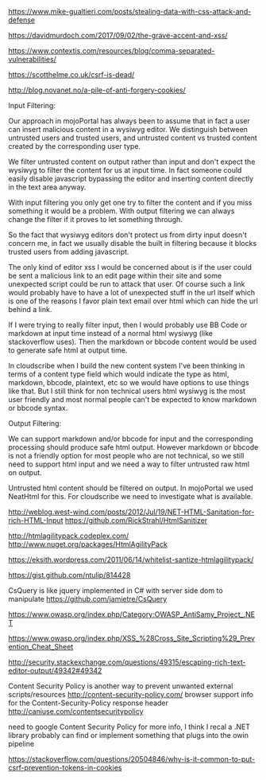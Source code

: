 

https://www.mike-gualtieri.com/posts/stealing-data-with-css-attack-and-defense

https://davidmurdoch.com/2017/09/02/the-grave-accent-and-xss/

https://www.contextis.com/resources/blog/comma-separated-vulnerabilities/


https://scotthelme.co.uk/csrf-is-dead/

http://blog.novanet.no/a-pile-of-anti-forgery-cookies/

Input Filtering:

Our approach in mojoPortal has always been to assume that in fact a user can insert malicious content in a wysiwyg editor. We distinguish between untrusted users and trusted users, and untrusted content vs trusted content created by the corresponding user type.

We filter untrusted content on output rather than input and don't expect the wysiwyg to filter the content for us at input time. In fact someone could easily disable javascript bypassing the editor and inserting content directly in the text area anyway.

With input filtering you only get one try to filter the content and if you miss something it would be a problem. With output filtering we can always change the filter if it proves to let something through.

So the fact that wysiwyg editors don't protect us from dirty input doesn't concern me, in fact we usually disable the built in filtering because it blocks trusted users from adding javascript.

The only kind of editor xss I would be concerned about is if the user could be sent a malicious link to an edit page within their site and some unexpected script could be run to attack that user. Of course such a link would probably have to have a lot of unexpected stuff in the url itself which is one of the reasons I favor plain text email over html which can hide the url behind a link.

If I were trying to really filter input, then I would probably use BB Code or markdown at input time instead of a normal html wysiwyg (like stackoverflow uses). Then the markdown or bbcode content would be used to generate safe html at output time.

In cloudscribe when I build the new content system I've been thinking in terms of a content type field which would indicate the type as html, markdown, bbcode, plaintext, etc so we would have options to use things like that. But I still think for non technical users html wysiwyg is the most user friendly and most normal people can't be expected to know markdown or bbcode syntax.

Output Filtering:

We can support markdown and/or bbcode for input and the corresponding processing should produce safe html output.
However markdown or bbcode is not a friendly option for most people who are not technical, so we still need to support html input and we need a way to filter untrusted raw html on output.

Untrusted html content should be filtered on output. In mojoPortal we used NeatHtml for this. For cloudscribe we need to investigate what is available.

http://weblog.west-wind.com/posts/2012/Jul/19/NET-HTML-Sanitation-for-rich-HTML-Input
https://github.com/RickStrahl/HtmlSanitizer

http://htmlagilitypack.codeplex.com/
http://www.nuget.org/packages/HtmlAgilityPack

https://eksith.wordpress.com/2011/06/14/whitelist-santize-htmlagilitypack/

https://gist.github.com/ntulip/814428

CsQuery is like jquery implemented in C# with server side dom to manipulate
https://github.com/jamietre/CsQuery

https://www.owasp.org/index.php/Category:OWASP_AntiSamy_Project_.NET

https://www.owasp.org/index.php/XSS_%28Cross_Site_Scripting%29_Prevention_Cheat_Sheet

http://security.stackexchange.com/questions/49315/escaping-rich-text-editor-output/49342#49342


Content Security Policy is another way to prevent unwanted external scripts/resources
http://content-security-policy.com/
browser support info for the Content-Security-Policy response header
http://caniuse.com/contentsecuritypolicy

need to google Content Security Policy for more info, I think I recal a .NET library
probably can find or implement something that plugs into the owin pipeline

https://stackoverflow.com/questions/20504846/why-is-it-common-to-put-csrf-prevention-tokens-in-cookies

